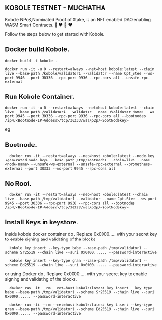 ## KOBOLE TESTNET - MUCHATHA

Kobole NPoS,Nominated Proof of Stake, is an NFT enabled DAO enabling WASM Smart Contracts.
🚀 ❤️ 🚀 ❤️

Follow the steps below to get started with Kobole.

## Docker build Kobole.


    docker build -t kobole .

    docker run -it -u 0 --restart=always --net=host kobole:latest --chain live --base-path /kobole/validator1 --validator --name Cpt_Stee --ws-port 9946 --port 30336 --rpc-port 9936 --rpc-cors all --unsafe-rpc-external


## Run Kobole Container<ROOT>.


    docker run -it -u 0 --restart=always --net=host kobole:latest --chain live --base-path /validator1 --validator --name <Validator-Name> --ws-port 9945 --port 30336 --rpc-port 9936 --rpc-cors all --bootnodes /ip4/<Bootnode-IP-Addess>/tcp/30333/wss/p2p/<BootNodekey>


eg

## Bootnode.


      docker run -it --restart=always --net=host kobole:latest --node-key <generated-node-key> --base-path /tmp/bootnode1 --chain=live --name <node-name> --unsafe-ws-external --unsafe-rpc-external --prometheus-external --port 30333 --ws-port 9945 --rpc-cors all


## No Root.

      docker run -it --restart=always --net=host kobole:latest --chain live --base-path /tmp/validator1 --validator --name Cpt.Stee --ws-port 9945 --port 30336 --rpc-port 9936 --rpc-cors all --bootnodes /ip4/<Bootnode-IP-Addess>/tcp/30333/wss/p2p/<BootNodekey>


## Install Keys in keystore.

Inside kobole docker container do . Replace 0x0000..... with your secret key to enable signing and validating of the blocks



      kobole key insert --key-type babe --base-path /tmp/validator1 --scheme Sr25519 --chain live --suri 0x0000...... --password-interactive

      kobole key insert --key-type gran --base-path /tmp/validator1 --scheme Ed25519 --chain live --suri 0x0000...... --password-interactive



or using Docker do . Replace 0x0000..... with your secret key to enable signing and validating of the blocks.



      docker run -it --rm --net=host kobole:latest key insert --key-type babe --base-path /tmp/validator1 --scheme Sr25519 --chain live --suri 0x0000...... --password-interactive

      docker run -it --rm --net=host kobole:latest key insert --key-type gran --base-path /tmp/validator1 --scheme Ed25519 --chain live --suri 0x0000...... --password-interactive
